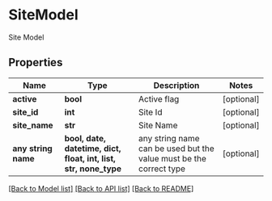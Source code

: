 # SiteModel

Site Model

## Properties
Name | Type | Description | Notes
------------ | ------------- | ------------- | -------------
**active** | **bool** | Active flag | [optional] 
**site_id** | **int** | Site Id | [optional] 
**site_name** | **str** | Site Name | [optional] 
**any string name** | **bool, date, datetime, dict, float, int, list, str, none_type** | any string name can be used but the value must be the correct type | [optional]

[[Back to Model list]](../README.md#documentation-for-models) [[Back to API list]](../README.md#documentation-for-api-endpoints) [[Back to README]](../README.md)


